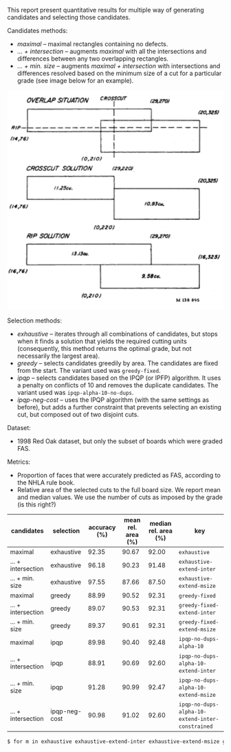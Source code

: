 This report present quantitative results for multiple way of generating candidates and selecting those candidates.

Candidates methods:
- _maximal_ – maximal rectangles containing no defects.
- _... + intersection_ – augments _maximal_ with all the intersections and differences between any two overlapping rectangles.
- _... + min. size_ – augments _maximal + intersection_ with intersections and differences resolved based on the minimum size of a cut for a particular grade (see image below for an example).

![cut-overlap-aug.png](imgs/cut-overlap-aug.png)

Selection methods:
- _exhaustive_ – iterates through all combinations of candidates, but stops when it finds a solution that yields the required cutting units (consequently, this method returns the optimal grade, but not necessarily the largest area).
- _greedy_ – selects candidates greedily by area. The candidates are fixed from the start. The variant used was `greedy-fixed`.
- _ipqp_ – selects candidates based on the IPQP (or IPFP) algorithm. It uses a penalty on conflicts of 10 and removes the duplicate candidates. The variant used was `ipqp-alpha-10-no-dups`.
- _ipqp-neg-cost_ – uses the IPQP algorithm (with the same settings as before), but adds a further constraint that prevents selecting an existing cut, but composed out of two disjoint cuts.

Dataset:
- 1998 Red Oak dataset, but only the subset of boards which were graded FAS.

Metrics:
- Proportion of faces that were accurately predicted as FAS, according to the NHLA rule book.
- Relative area of the selected cuts to the full board size. We report mean and median values. We use the number of cuts as imposed by the grade (is this right?)

| candidates         | selection     | accuracy (%) | mean rel. area (%) | median rel. area (%) | key |
|--------------------|---------------|--------------|---------------|---------------|-----|
| maximal            | exhaustive    |        92.35 | 90.67 | 92.00 | `exhaustive` |
| ... + intersection | exhaustive    |        96.18 | 90.23 | 91.48 | `exhaustive-extend-inter` |
| ... + min. size    | exhaustive    |        97.55 | 87.66 | 87.50 | `exhaustive-extend-msize` |
| maximal            | greedy        |        88.99 | 90.52 | 92.31 | `greedy-fixed` |
| ... + intersection | greedy        |        89.07 | 90.53 | 92.31 | `greedy-fixed-extend-inter` |
| ... + min. size    | greedy        |        89.37 | 90.61 | 92.31 | `greedy-fixed-extend-msize` |
| maximal            | ipqp          |        89.98 | 90.40 | 92.48 | `ipqp-no-dups-alpha-10` |
| ... + intersection | ipqp          |        88.91 | 90.69 | 92.60 | `ipqp-no-dups-alpha-10-extend-inter` |
| ... + min. size    | ipqp          |        91.28 | 90.99 | 92.47 | `ipqp-no-dups-alpha-10-extend-msize` |
| ... + intersection | ipqp-neg-cost |        90.98 | 91.02 | 92.60 | `ipqp-no-dups-alpha-10-extend-inter-constrained` |

```bash
$ for m in exhaustive exhaustive-extend-inter exhaustive-extend-msize greedy-fixed greedy-fixed-extend-inter greedy-fixed-extend-msize ipqp-no-dups-alpha-10 ipqp-no-dups-alpha-10-extend-inter ipqp-no-dups-alpha-10-extend-msize ipqp-no-dups-alpha-10-extend-inter-constrained; do python scripts/aggregate_results_ro98.py $m; done
```
